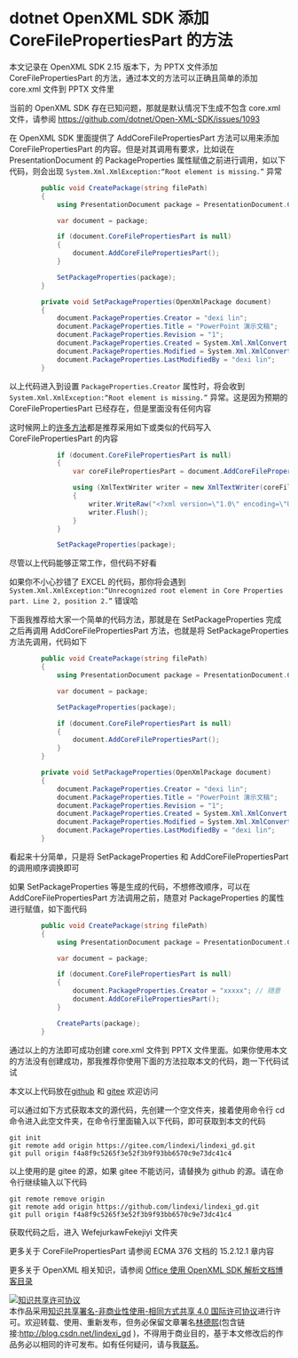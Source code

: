 
# dotnet OpenXML SDK 添加 CoreFilePropertiesPart 的方法

本文记录在 OpenXML SDK 2.15 版本下，为 PPTX 文件添加 CoreFilePropertiesPart 的方法，通过本文的方法可以正确且简单的添加 core.xml 文件到 PPTX 文件里

<!--more-->


<!-- 发布 -->
<!-- 博客 -->

当前的 OpenXML SDK 存在已知问题，那就是默认情况下生成不包含 core.xml 文件，请参阅 <https://github.com/dotnet/Open-XML-SDK/issues/1093>

在 OpenXML SDK 里面提供了 AddCoreFilePropertiesPart 方法可以用来添加 CoreFilePropertiesPart 的内容。但是对其调用有要求，比如说在 PresentationDocument 的 PackageProperties 属性赋值之前进行调用，如以下代码，则会出现 `System.Xml.XmlException:“Root element is missing.”` 异常

```csharp
        public void CreatePackage(string filePath)
        {
            using PresentationDocument package = PresentationDocument.Create(filePath, PresentationDocumentType.Presentation);

            var document = package;

            if (document.CoreFilePropertiesPart is null)
            {
                document.AddCoreFilePropertiesPart();
            }

            SetPackageProperties(package);
        }

        private void SetPackageProperties(OpenXmlPackage document)
        {
            document.PackageProperties.Creator = "dexi lin";
            document.PackageProperties.Title = "PowerPoint 演示文稿";
            document.PackageProperties.Revision = "1";
            document.PackageProperties.Created = System.Xml.XmlConvert.ToDateTime("2024-01-24T09:19:23Z", System.Xml.XmlDateTimeSerializationMode.RoundtripKind);
            document.PackageProperties.Modified = System.Xml.XmlConvert.ToDateTime("2024-01-24T09:19:34Z", System.Xml.XmlDateTimeSerializationMode.RoundtripKind);
            document.PackageProperties.LastModifiedBy = "dexi lin";
        }
```

以上代码进入到设置 `PackageProperties.Creator` 属性时，将会收到 `System.Xml.XmlException:“Root element is missing.”` 异常。这是因为预期的 CoreFilePropertiesPart 已经存在，但是里面没有任何内容

这时候网上的[许多方法](https://stackoverflow.com/questions/70319867/avoid-google-spreadsheet-to-convert-an-xlsx-file-created-by-open-xml-sdk-to-xlsm/70371638#70371638)都是推荐采用如下或类似的代码写入 CoreFilePropertiesPart 的内容

```csharp
            if (document.CoreFilePropertiesPart is null)
            {
                var coreFilePropertiesPart = document.AddCoreFilePropertiesPart();

                using (XmlTextWriter writer = new XmlTextWriter(coreFilePropertiesPart.GetStream(FileMode.Create), System.Text.Encoding.UTF8))
                {
                    writer.WriteRaw("<?xml version=\"1.0\" encoding=\"UTF-8\"?>\r\n<coreProperties xmlns:dc=\"http://purl.org/dc/elements/1.1/\" xmlns:dcterms=\"http://purl.org/dc/terms/\" xmlns:xsi=\"http://www.w3.org/2001/XMLSchema-instance\" xmlns=\"http://schemas.openxmlformats.org/package/2006/metadata/core-properties\"></coreProperties>");
                    writer.Flush();
                }
            }

            SetPackageProperties(package);
```

尽管以上代码能够正常工作，但代码不好看

如果你不小心抄错了 EXCEL 的代码，那你将会遇到 `System.Xml.XmlException:“Unrecognized root element in Core Properties part. Line 2, position 2.”` 错误哈

下面我推荐给大家一个简单的代码方法，那就是在 SetPackageProperties 完成之后再调用 AddCoreFilePropertiesPart 方法，也就是将 SetPackageProperties 方法先调用，代码如下

```csharp
        public void CreatePackage(string filePath)
        {
            using PresentationDocument package = PresentationDocument.Create(filePath, PresentationDocumentType.Presentation);

            var document = package;

            SetPackageProperties(package);

            if (document.CoreFilePropertiesPart is null)
            {
                document.AddCoreFilePropertiesPart();
            }
        }

        private void SetPackageProperties(OpenXmlPackage document)
        {
            document.PackageProperties.Creator = "dexi lin";
            document.PackageProperties.Title = "PowerPoint 演示文稿";
            document.PackageProperties.Revision = "1";
            document.PackageProperties.Created = System.Xml.XmlConvert.ToDateTime("2024-01-24T09:19:23Z", System.Xml.XmlDateTimeSerializationMode.RoundtripKind);
            document.PackageProperties.Modified = System.Xml.XmlConvert.ToDateTime("2024-01-24T09:19:34Z", System.Xml.XmlDateTimeSerializationMode.RoundtripKind);
            document.PackageProperties.LastModifiedBy = "dexi lin";
        }
```

看起来十分简单，只是将 SetPackageProperties 和 AddCoreFilePropertiesPart 的调用顺序调换即可

如果 SetPackageProperties 等是生成的代码，不想修改顺序，可以在 AddCoreFilePropertiesPart 方法调用之前，随意对 PackageProperties 的属性进行赋值，如下面代码

```csharp
        public void CreatePackage(string filePath)
        {
            using PresentationDocument package = PresentationDocument.Create(filePath, PresentationDocumentType.Presentation);

            var document = package;

            if (document.CoreFilePropertiesPart is null)
            {
                document.PackageProperties.Creator = "xxxxx"; // 随意
                document.AddCoreFilePropertiesPart();
            }

            CreateParts(package);
        }
```

通过以上的方法即可成功创建 core.xml 文件到 PPTX 文件里面。如果你使用本文的方法没有创建成功，那我推荐你使用下面的方法拉取本文的代码，跑一下代码试试

本文以上代码放在[github](https://github.com/lindexi/lindexi_gd/tree/f4a8f9c5265f3e52f3b9f93bb6570c9e73dc41c4/WefejurkawFekejiyi) 和 [gitee](https://gitee.com/lindexi/lindexi_gd/tree/f4a8f9c5265f3e52f3b9f93bb6570c9e73dc41c4/WefejurkawFekejiyi) 欢迎访问

可以通过如下方式获取本文的源代码，先创建一个空文件夹，接着使用命令行 cd 命令进入此空文件夹，在命令行里面输入以下代码，即可获取到本文的代码

```
git init
git remote add origin https://gitee.com/lindexi/lindexi_gd.git
git pull origin f4a8f9c5265f3e52f3b9f93bb6570c9e73dc41c4
```

以上使用的是 gitee 的源，如果 gitee 不能访问，请替换为 github 的源。请在命令行继续输入以下代码

```
git remote remove origin
git remote add origin https://github.com/lindexi/lindexi_gd.git
git pull origin f4a8f9c5265f3e52f3b9f93bb6570c9e73dc41c4
```

获取代码之后，进入 WefejurkawFekejiyi 文件夹

更多关于 CoreFilePropertiesPart 请参阅 ECMA 376 文档的 15.2.12.1 章内容

更多关于 OpenXML 相关知识，请参阅 [Office 使用 OpenXML SDK 解析文档博客目录](https://blog.lindexi.com/post/Office-%E4%BD%BF%E7%94%A8-OpenXML-SDK-%E8%A7%A3%E6%9E%90%E6%96%87%E6%A1%A3%E5%8D%9A%E5%AE%A2%E7%9B%AE%E5%BD%95.html )




<a rel="license" href="http://creativecommons.org/licenses/by-nc-sa/4.0/"><img alt="知识共享许可协议" style="border-width:0" src="https://licensebuttons.net/l/by-nc-sa/4.0/88x31.png" /></a><br />本作品采用<a rel="license" href="http://creativecommons.org/licenses/by-nc-sa/4.0/">知识共享署名-非商业性使用-相同方式共享 4.0 国际许可协议</a>进行许可。欢迎转载、使用、重新发布，但务必保留文章署名[林德熙](http://blog.csdn.net/lindexi_gd)(包含链接:http://blog.csdn.net/lindexi_gd )，不得用于商业目的，基于本文修改后的作品务必以相同的许可发布。如有任何疑问，请与我[联系](mailto:lindexi_gd@163.com)。